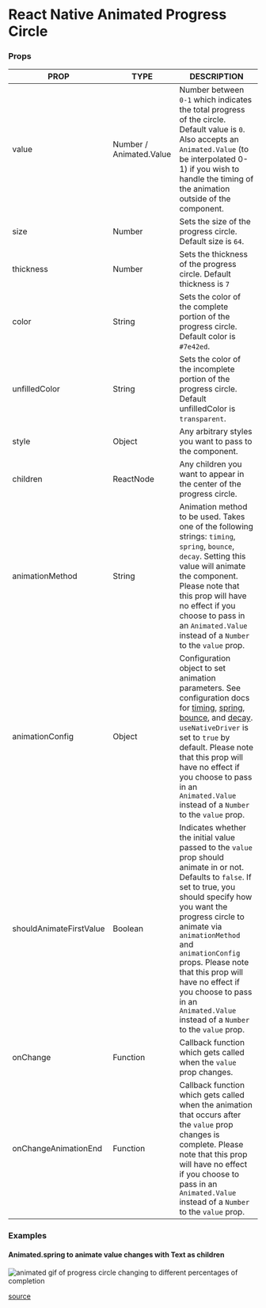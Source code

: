 # React Native Animated Progress Circle

### Props

| PROP                    | TYPE                    | DESCRIPTION                                                                                                                                                                                                                                                                                                                                                                                                                                                                                                                                                          |
| ----------------------- | ----------------------- | -------------------------------------------------------------------------------------------------------------------------------------------------------------------------------------------------------------------------------------------------------------------------------------------------------------------------------------------------------------------------------------------------------------------------------------------------------------------------------------------------------------------------------------------------------------------- |
| value                   | Number / Animated.Value | Number between `0-1` which indicates the total progress of the circle. Default value is `0`. Also accepts an `Animated.Value` (to be interpolated 0-1) if you wish to handle the timing of the animation outside of the component.                                                                                                                                                                                                                                                                                                                                   |
| size                    | Number                  | Sets the size of the progress circle. Default size is `64`.                                                                                                                                                                                                                                                                                                                                                                                                                                                                                                          |
| thickness               | Number                  | Sets the thickness of the progress circle. Default thickness is `7`                                                                                                                                                                                                                                                                                                                                                                                                                                                                                                  |
| color                   | String                  | Sets the color of the complete portion of the progress circle. Default color is `#7e42ed`.                                                                                                                                                                                                                                                                                                                                                                                                                                                                           |
| unfilledColor           | String                  | Sets the color of the incomplete portion of the progress circle. Default unfilledColor is `transparent`.                                                                                                                                                                                                                                                                                                                                                                                                                                                             |
| style                   | Object                  | Any arbitrary styles you want to pass to the component.                                                                                                                                                                                                                                                                                                                                                                                                                                                                                                              |
| children                | ReactNode               | Any children you want to appear in the center of the progress circle.                                                                                                                                                                                                                                                                                                                                                                                                                                                                                                |
| animationMethod         | String                  | Animation method to be used. Takes one of the following strings: `timing`, `spring`, `bounce`, `decay`. Setting this value will animate the component. Please note that this prop will have no effect if you choose to pass in an `Animated.Value` instead of a `Number` to the `value` prop.                                                                                                                                                                                                                                                                        |
| animationConfig         | Object                  | Configuration object to set animation parameters. See configuration docs for [timing](https://facebook.github.io/react-native/docs/animated#timing), [spring](https://facebook.github.io/react-native/docs/animated#spring), [bounce](https://facebook.github.io/react-native/docs/animated#bounce), and [decay](https://facebook.github.io/react-native/docs/animated#decay). `useNativeDriver` is set to `true` by default. Please note that this prop will have no effect if you choose to pass in an `Animated.Value` instead of a `Number` to the `value` prop. |
| shouldAnimateFirstValue | Boolean                 | Indicates whether the initial value passed to the `value` prop should animate in or not. Defaults to `false`. If set to true, you should specify how you want the progress circle to animate via `animationMethod` and `animationConfig` props. Please note that this prop will have no effect if you choose to pass in an `Animated.Value` instead of a `Number` to the `value` prop.                                                                                                                                                                               |
| onChange                | Function                | Callback function which gets called when the `value` prop changes.                                                                                                                                                                                                                                                                                                                                                                                                                                                                                                   |
| onChangeAnimationEnd    | Function                | Callback function which gets called when the animation that occurs after the `value` prop changes is complete. Please note that this prop will have no effect if you choose to pass in an `Animated.Value` instead of a `Number` to the `value` prop.                                                                                                                                                                                                                                                                                                                |

### Examples

#### Animated.spring to animate value changes with Text as children

![animated gif of progress circle changing to different percentages of completion](https://raw.githubusercontent.com/simonsteer/rn-animated-progress-circle/master/examples/animated-spring.gif)

[source](https://github.com/simonsteer/rn-animated-progress-circle/blob/master/examples/AnimatedSpring.js)
